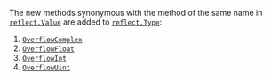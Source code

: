 The new methods synonymous with the method of the same name in [`reflect.Value`](/pkg/reflect#Value)
are added to [`reflect.Type`](/pkg/reflect#Type):
1. [`OverflowComplex`](/pkg/reflect#Type.OverflowComplex)
2. [`OverflowFloat`](/pkg/reflect#Type.OverflowFloat)
3. [`OverflowInt`](/pkg/reflect#Type.OverflowInt)
4. [`OverflowUint`](/pkg/reflect#Type.OverflowUint)
